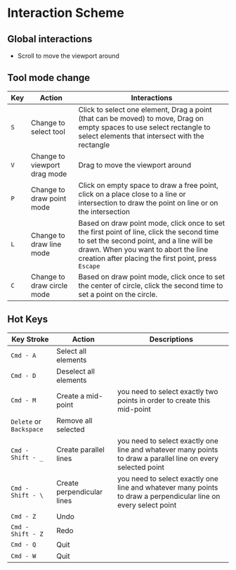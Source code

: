 # Interaction Scheme

## Global interactions

- Scroll to move the viewport around

## Tool mode change

| Key | Action | Interactions |
|-----|--------|--------------|
| `S` | Change to select tool | Click to select one element, Drag a point (that can be moved) to move, Drag on empty spaces to use select rectangle to select elements that intersect with the rectangle |
| `V` | Change to viewport drag mode | Drag to move the viewport around |
| `P` | Change to draw point mode | Click on empty space to draw a free point, click on a place close to a line or intersection to draw the point on line or on the intersection |
| `L` | Change to draw line mode | Based on draw point mode, click once to set the first point of line, click the second time to set the second point, and a line will be drawn. When you want to abort the line creation after placing the first point, press `Escape` |
| `C` | Change to draw circle mode | Based on draw point mode, click once to set the center of circle, click the second time to set a point on the circle. |

## Hot Keys

| Key Stroke | Action | Descriptions |
|------------|--------|--------------|
| `Cmd - A`  | Select all elements |  |
| `Cmd - D`  | Deselect all elements |  |
| `Cmd - M`  | Create a mid-point | you need to select exactly two points in order to create this mid-point |
| `Delete` or `Backspace` | Remove all selected | |
| `Cmd - Shift - _` | Create parallel lines | you need to select exactly one line and whatever many points to draw a parallel line on every selected point |
| `Cmd - Shift - \` | Create perpendicular lines | you need to select exactly one line and whatever many points to draw a perpendicular line on every select point |
| `Cmd - Z`  | Undo | |
| `Cmd - Shift - Z` | Redo | |
| `Cmd - Q`  | Quit | |
| `Cmd - W`  | Quit | |